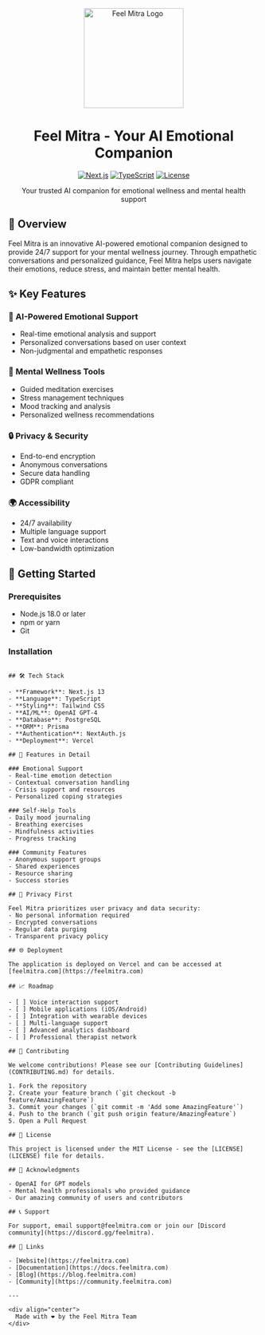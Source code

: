 <div align="center">
  <img src="public/og-image.png" alt="Feel Mitra Logo" width="200"/>
  
  # Feel Mitra - Your AI Emotional Companion
  
  [![Next.js](https://img.shields.io/badge/Next.js-13.0-black?style=for-the-badge&logo=next.js)](https://nextjs.org/)
  [![TypeScript](https://img.shields.io/badge/TypeScript-5.0-blue?style=for-the-badge&logo=typescript)](https://www.typescriptlang.org/)
  [![License](https://img.shields.io/badge/license-MIT-green?style=for-the-badge)](LICENSE)
  
  Your trusted AI companion for emotional wellness and mental health support
</div>

## 🌟 Overview

Feel Mitra is an innovative AI-powered emotional companion designed to provide 24/7 support for your mental wellness journey. Through empathetic conversations and personalized guidance, Feel Mitra helps users navigate their emotions, reduce stress, and maintain better mental health.

## ✨ Key Features

### 🤖 AI-Powered Emotional Support
- Real-time emotional analysis and support
- Personalized conversations based on user context
- Non-judgmental and empathetic responses

### 🎯 Mental Wellness Tools
- Guided meditation exercises
- Stress management techniques
- Mood tracking and analysis
- Personalized wellness recommendations

### 🔒 Privacy & Security
- End-to-end encryption
- Anonymous conversations
- Secure data handling
- GDPR compliant

### 🌍 Accessibility
- 24/7 availability
- Multiple language support
- Text and voice interactions
- Low-bandwidth optimization

## 🚀 Getting Started

### Prerequisites
- Node.js 18.0 or later
- npm or yarn
- Git

### Installation

```

## 🛠️ Tech Stack

- **Framework**: Next.js 13
- **Language**: TypeScript
- **Styling**: Tailwind CSS
- **AI/ML**: OpenAI GPT-4
- **Database**: PostgreSQL
- **ORM**: Prisma
- **Authentication**: NextAuth.js
- **Deployment**: Vercel

## 📱 Features in Detail

### Emotional Support
- Real-time emotion detection
- Contextual conversation handling
- Crisis support and resources
- Personalized coping strategies

### Self-Help Tools
- Daily mood journaling
- Breathing exercises
- Mindfulness activities
- Progress tracking

### Community Features
- Anonymous support groups
- Shared experiences
- Resource sharing
- Success stories

## 🔐 Privacy First

Feel Mitra prioritizes user privacy and data security:
- No personal information required
- Encrypted conversations
- Regular data purging
- Transparent privacy policy

## 🌐 Deployment

The application is deployed on Vercel and can be accessed at [feelmitra.com](https://feelmitra.com)

## 📈 Roadmap

- [ ] Voice interaction support
- [ ] Mobile applications (iOS/Android)
- [ ] Integration with wearable devices
- [ ] Multi-language support
- [ ] Advanced analytics dashboard
- [ ] Professional therapist network

## 🤝 Contributing

We welcome contributions! Please see our [Contributing Guidelines](CONTRIBUTING.md) for details.

1. Fork the repository
2. Create your feature branch (`git checkout -b feature/AmazingFeature`)
3. Commit your changes (`git commit -m 'Add some AmazingFeature'`)
4. Push to the branch (`git push origin feature/AmazingFeature`)
5. Open a Pull Request

## 📄 License

This project is licensed under the MIT License - see the [LICENSE](LICENSE) file for details.

## 🙏 Acknowledgments

- OpenAI for GPT models
- Mental health professionals who provided guidance
- Our amazing community of users and contributors

## 📞 Support

For support, email support@feelmitra.com or join our [Discord community](https://discord.gg/feelmitra).

## 🔗 Links

- [Website](https://feelmitra.com)
- [Documentation](https://docs.feelmitra.com)
- [Blog](https://blog.feelmitra.com)
- [Community](https://community.feelmitra.com)

---

<div align="center">
  Made with ❤️ by the Feel Mitra Team
</div>